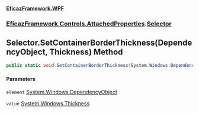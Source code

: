 #### [EficazFramework.WPF](EficazFrameworkWPF.md 'EficazFramework WPF')
### [EficazFramework.Controls.AttachedProperties](EficazFrameworkWPF.md#EficazFramework.Controls.AttachedProperties 'EficazFramework.Controls.AttachedProperties').[Selector](EficazFramework.Controls.AttachedProperties/Selector.md 'EficazFramework.Controls.AttachedProperties.Selector')

## Selector.SetContainerBorderThickness(DependencyObject, Thickness) Method

```csharp
public static void SetContainerBorderThickness(System.Windows.DependencyObject element, System.Windows.Thickness value);
```
#### Parameters

<a name='EficazFramework.Controls.AttachedProperties.Selector.SetContainerBorderThickness(System.Windows.DependencyObject,System.Windows.Thickness).element'></a>

`element` [System.Windows.DependencyObject](https://docs.microsoft.com/en-us/dotnet/api/System.Windows.DependencyObject 'System.Windows.DependencyObject')

<a name='EficazFramework.Controls.AttachedProperties.Selector.SetContainerBorderThickness(System.Windows.DependencyObject,System.Windows.Thickness).value'></a>

`value` [System.Windows.Thickness](https://docs.microsoft.com/en-us/dotnet/api/System.Windows.Thickness 'System.Windows.Thickness')